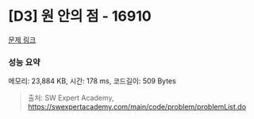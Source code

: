 # [D3] 원 안의 점 - 16910 

[문제 링크](https://swexpertacademy.com/main/code/problem/problemDetail.do?contestProbId=AYcllbDqUVgDFASR) 

### 성능 요약

메모리: 23,884 KB, 시간: 178 ms, 코드길이: 509 Bytes



> 출처: SW Expert Academy, https://swexpertacademy.com/main/code/problem/problemList.do